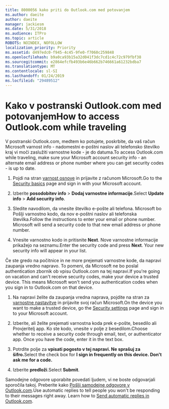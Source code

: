 ```yaml
---
title: 8000056 kako priti do Outlook.com med potovanjem
ms.author: daeite
author: daeite
manager: jackiesm
ms.date: 5/31/2018
ms.audience: ITPro
ms.topic: article
ROBOTS: NOINDEX, NOFOLLOW
localization_priority: Priority
ms.assetid: d497edc0-f945-4c45-9fe0-f7060c259848
ms.openlocfilehash: b9a0ca93b15a32d041f3dc7cd1c4c72c979fbf38
ms.sourcegitcommit: e2864efcfb493b6e46b662b746661a61232bdba7
ms.translationtype: MT
ms.contentlocale: sl-SI
ms.lasthandoff: 01/24/2019
ms.locfileid: "29489512"
---
```

# <a name="how-to-access-outlookcom-while-traveling"></a><span data-ttu-id="1433d-102">Kako v postranski Outlook.com med potovanjem</span><span class="sxs-lookup"><span data-stu-id="1433d-102">How to access Outlook.com while traveling</span></span>

<span data-ttu-id="1433d-103">V postranski Outlook.com, medtem ko potujete, poskrbite, da vaš račun Microsoft varnost info - nadomestni e-poštni naslov ali telefonsko številko kraj vi moči zaslužiti varnostne kode - je do datuma.</span><span class="sxs-lookup"><span data-stu-id="1433d-103">To access Outlook.com while traveling, make sure your Microsoft account security info - an alternate email address or phone number where you can get security codes - is up to date.</span></span>
  
1. <span data-ttu-id="1433d-104">Pojdi na stran [varnost osnove](https://go.microsoft.com/fwlink/p/?linkid=842325) in prijavite z računom Microsoft.</span><span class="sxs-lookup"><span data-stu-id="1433d-104">Go to the [Security basics](https://go.microsoft.com/fwlink/p/?linkid=842325) page and sign in with your Microsoft account.</span></span> 
    
2. <span data-ttu-id="1433d-105">Izberite **posodobitev info** \> **Dodaj varnostne informacije**.</span><span class="sxs-lookup"><span data-stu-id="1433d-105">Select **Update info** \> **Add security info**.</span></span> 
    
3. <span data-ttu-id="1433d-p101">Sledite navodilom, da vnesite številko e-pošte ali telefona. Microsoft bo Pošlji varnostno kodo, da nov e-poštni naslov ali telefonska številka.</span><span class="sxs-lookup"><span data-stu-id="1433d-p101">Follow the instructions to enter your email or phone number. Microsoft will send a security code to that new email address or phone number.</span></span>
    
4. <span data-ttu-id="1433d-p102">Vnesite varnostno kodo in pritisnite **Next**. Nove varnostne informacije prikažejo na seznamu.</span><span class="sxs-lookup"><span data-stu-id="1433d-p102">Enter the security code and press **Next**. Your new security info will appear in your list.</span></span> 
    
<span data-ttu-id="1433d-p103">Če ste gredo na počitnice in ne more prejemati varnostne kode, da napravi zaupanja vredno napravo. To pomeni, da Microsoft ne bo poslal authentication zbornik ob vpisu Outlook.com na tej napravi.</span><span class="sxs-lookup"><span data-stu-id="1433d-p103">If you're going on vacation and can't receive security codes, make your device a trusted device. This means Microsoft won't send you authentication codes when you sign in to Outlook.com on that device.</span></span>
  
1. <span data-ttu-id="1433d-112">Na napravi želite da zaupanja vredna naprava, pojdite na stran za [varnostne nastavitve](https://go.microsoft.com/fwlink/p/?linkid=2002000&amp;clcid=0x409) in prijavite svoj račun Microsoft.</span><span class="sxs-lookup"><span data-stu-id="1433d-112">On the device you want to make a trusted device, go the [Security settings](https://go.microsoft.com/fwlink/p/?linkid=2002000&amp;clcid=0x409) page and sign in to your Microsoft account.</span></span> 
    
2. <span data-ttu-id="1433d-p104">Izberite, ali želite prejemati varnostna koda prek e-pošte, besedilo ali Provjeritelj app. Ko ste kodo, vnesite v polje z besedilom.</span><span class="sxs-lookup"><span data-stu-id="1433d-p104">Choose whether to receive a security code through email, text, or authenticator app. Once you have the code, enter it in the text box.</span></span>
    
3. <span data-ttu-id="1433d-115">Potrdite polje za **vpisati pogosto v tej napravi. Ne sprašuj za šifro.**</span><span class="sxs-lookup"><span data-stu-id="1433d-115">Select the check box for **I sign in frequently on this device. Don't ask me for a code.**</span></span>
    
4. <span data-ttu-id="1433d-116">Izberite **predloži**.</span><span class="sxs-lookup"><span data-stu-id="1433d-116">Select **Submit**.</span></span> 
    
<span data-ttu-id="1433d-p105">Samodejne odgovore uporabite povedati ljudem, vi ne boste odgovarjali sporočila takoj. Preberite kako [Pošlji samodejne odgovore v Outlook.com](https://go.microsoft.com/fwlink/p/?linkid=2002100&amp;clcid=0x409).</span><span class="sxs-lookup"><span data-stu-id="1433d-p105">Use automatic replies to tell people you won't be responding to their messages right away. Learn how to [Send automatic replies in Outlook.com](https://go.microsoft.com/fwlink/p/?linkid=2002100&amp;clcid=0x409).</span></span>
  

